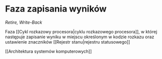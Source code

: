 # Faza zapisania wyników
*Retire, Write-Back*

Faza [[Cykl rozkazowy procesora|cyklu rozkazowego procesora]], w której następuje zapisanie wyniku w miejscu określonym w kodzie rozkazu oraz ustawienie znaczników [[Rejestr stanu|rejestru statusowego]]

[[Architektura systemów komputerowych]]